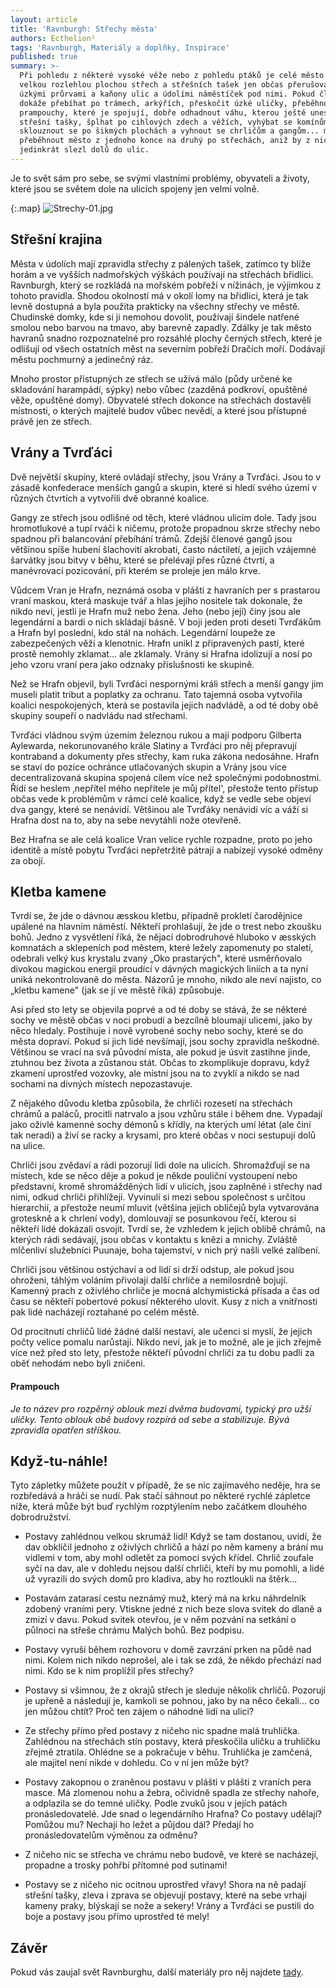 ```yaml
---
layout: article
title: 'Ravnburgh: Střechy města'
authors: Ecthelion²
tags: 'Ravnburgh, Materiály a doplňky, Inspirace'
published: true
summary: >-
  Při pohledu z některé vysoké věže nebo z pohledu ptáků je celé město jednou
  velkou rozlehlou plochou střech a střešních tašek jen občas přerušovaných
  úzkými průrvami a kaňony ulic a údolími náměstíček pod nimi. Pokud člověk
  dokáže přebíhat po trámech, arkýřích, přeskočit úzké uličky, přeběhnout
  prampouchy, které je spojují, dobře odhadnout váhu, kterou ještě unesou
  střešní tašky, šplhat po cihlových zdech a věžích, vyhýbat se komínům z krbů,
  sklouznout se po šikmých plochách a vyhnout se chrličům a gangům... může
  přeběhnout město z jednoho konce na druhý po střechách, aniž by z nich
  jedinkrát slezl dolů do ulic.
---
```

Je to svět sám pro sebe, se svými vlastními problémy, obyvateli a životy, které jsou se světem dole na ulicích spojeny jen velmi volně. 

{:.map}
![Strechy-01.jpg]({{site.baseurl}}/90/Strechy-01.jpg)

## Střešní krajina 
Města v údolích mají zpravidla střechy z pálených tašek, zatímco ty blíže horám a ve vyšších nadmořských výškách používají na střechách břidlici. Ravnburgh, který se rozkládá na mořském pobřeží v nížinách, je výjimkou z tohoto pravidla. Shodou okolností má v okolí lomy na břidlici, která je tak levně dostupná a byla použita prakticky na všechny střechy ve městě. Chudinské domky, kde si ji nemohou dovolit, používají šindele natřené smolou nebo barvou na tmavo, aby barevně zapadly. Zdálky je tak město havranů snadno rozpoznatelné pro rozsáhlé plochy černých střech, které je odlišují od všech ostatních měst na severním pobřeží Dračích moří. Dodávají městu pochmurný a jedinečný ráz. 

Mnoho prostor přístupných ze střech se užívá málo (půdy určené ke skladování harampádí, sýpky) nebo vůbec (zazděná podkroví, opuštěné věže, opuštěné domy). Obyvatelé střech dokonce na střechách dostavěli místnosti, o kterých majitelé budov vůbec nevědí, a které jsou přístupné právě jen ze střech. 

## Vrány a Tvrďáci 
Dvě největší skupiny, které ovládají střechy, jsou Vrány a Tvrďáci. Jsou to v zásadě konfederace menších gangů a skupin, které si hledí svého území v různých čtvrtích a vytvořili dvě obranné koalice. 

Gangy ze střech jsou odlišné od těch, které vládnou ulicím dole. Tady jsou hromotlukové a tupí rváči k ničemu, protože propadnou skrze střechy nebo spadnou při balancování přebíhání trámů. Zdejší členové gangů jsou většinou spíše hubení šlachovití akrobati, často náctiletí, a jejich vzájemné šarvátky jsou bitvy v běhu, které se přelévají přes různé čtvrtí, a manévrovací pozicování, při kterém se proleje jen málo krve. 

Vůdcem Vran je Hrafn, neznámá osoba v plášti z havraních per s prastarou vraní maskou, která maskuje tvář a hlas jejího nositele tak dokonale, že nikdo neví, jestli je Hrafn muž nebo žena. Jeho (nebo její) činy jsou ale legendární a bardi o nich skládají básně. V boji jeden proti deseti Tvrďákům a Hrafn byl poslední, kdo stál na nohách. Legendární loupeže ze zabezpečených věží a klenotnic. Hrafn unikl z připravených pastí, které prostě nemohly zklamat... ale zklamaly. Vrány si Hrafna idolizují a nosí po jeho vzoru vraní pera jako odznaky příslušnosti ke skupině. 

Než se Hrafn objevil, byli Tvrďáci nespornými králi střech a menší gangy jim museli platit tribut a poplatky za ochranu. Tato tajemná osoba vytvořila koalici nespokojených, která se postavila jejich nadvládě, a od té doby obě skupiny soupeří o nadvládu nad střechami. 

Tvrďáci vládnou svým územím železnou rukou a mají podporu Gilberta Aylewarda, nekorunovaného krále Slatiny a Tvrďáci pro něj přepravují kontraband a dokumenty přes střechy, kam ruka zákona nedosáhne. Hrafn se staví do pozice ochránce utlačovaných skupin a Vrány jsou více decentralizovaná skupina spojená cílem více než společnými podobnostmi. Řídí se heslem ‚nepřítel mého nepřítele je můj přítel', přestože tento přístup občas vede k problémům v rámci celé koalice, když se vedle sebe objeví dva gangy, které se nenávidí. Většinou ale Tvrďáky nenávidí víc a váží si Hrafna dost na to, aby na sebe nevytáhli nože otevřeně. 

Bez Hrafna se ale celá koalice Vran velice rychle rozpadne, proto po jeho identitě a místě pobytu Tvrďáci nepřetržitě pátrají a nabízejí vysoké odměny za obojí. 

## Kletba kamene 
Tvrdí se, že jde o dávnou æsskou kletbu, případně prokletí čarodějnice upálené na hlavním náměstí. Někteří prohlašují, že jde o trest nebo zkoušku bohů. Jedno z vysvětlení říká, že nějací dobrodruhové hluboko v æsských komnatách a sklepeních pod městem, které ležely zapomenuty po staletí, odebrali velký kus krystalu zvaný „Oko prastarých", které usměrňovalo divokou magickou energii proudící v dávných magických liniích a ta nyní uniká nekontrolovaně do města. Názorů je mnoho, nikdo ale neví najisto, co „kletbu kamene" (jak se jí ve městě říká) způsobuje. 

Asi před sto lety se objevila poprvé a od té doby se stává, že se některé sochy ve městě občas v noci probudí a bezcílně bloumají ulicemi, jako by něco hledaly. Postihuje i nově vyrobené sochy nebo sochy, které se do města dopraví. Pokud si jich lidé nevšímají, jsou sochy zpravidla neškodné. Většinou se vrací na svá původní místa, ale pokud je úsvit zastihne jinde, ztuhnou bez života a zůstanou stát. Občas to zkomplikuje dopravu, když zkamení uprostřed vozovky, ale místní jsou na to zvyklí a nikdo se nad sochami na divných místech nepozastavuje. 

Z nějakého důvodu kletba způsobila, že chrliči rozesetí na střechách chrámů a paláců, procitli natrvalo a jsou vzhůru stále i během dne. Vypadají jako oživlé kamenné sochy démonů s křídly, na kterých umí létat (ale činí tak neradi) a živí se racky a krysami, pro které občas v noci sestupují dolů na ulice. 

Chrliči jsou zvědaví a rádi pozorují lidi dole na ulicích. Shromažďují se na místech, kde se něco děje a pokud je někde pouliční vystoupení nebo představní, kromě shromážděných lidí v ulicích, jsou zaplněné i střechy nad nimi, odkud chrliči přihlížejí. Vyvinuli si mezi sebou společnost s určitou hierarchií, a přestože neumí mluvit (většina jejich obličejů byla vytvarována groteskně a k chrlení vody), domlouvají se posunkovou řečí, kterou si někteří lidé dokázali osvojit. Tvrdí se, že vzhledem k jejich oblibě chrámů, na kterých rádi sedávají, jsou občas v kontaktu s knězi a mnichy. Zvláště mlčenliví služebníci Puunaje, boha tajemství, v nich prý našli velké zalíbení. 

Chrliči jsou většinou ostýchaví a od lidí si drží odstup, ale pokud jsou ohroženi, táhlým voláním přivolají další chrliče a nemilosrdně bojují. Kamenný prach z oživlého chrliče je mocná alchymistická přísada a čas od času se někteří pobertové pokusí některého ulovit. Kusy z nich a vnitřnosti pak lidé nacházejí roztahané po celém městě. 

Od procitnutí chrličů lidé žádné další nestaví, ale učenci si myslí, že jejich počty velice pomalu narůstají. Nikdo neví, jak je to možné, ale je jich zřejmě více než před sto lety, přestože někteří původní chrliči za tu dobu padli za oběť nehodám nebo byli zničeni. 

#### Prampouch
_Je to název pro rozpěrný oblouk mezi dvěma budovami, typický pro užší uličky. Tento oblouk obě budovy rozpírá od sebe a stabilizuje. Bývá zpravidla opatřen stříškou._

## Když-tu-náhle! 
Tyto zápletky můžete použít v případě, že se nic zajímavého neděje, hra se rozbředává a hráči se nudí. Pak stačí sáhnout po některé rychlé zápletce níže, která může být buď rychlým rozptýlením nebo začátkem dlouhého dobrodružství. 

- Postavy zahlédnou velkou skrumáž lidí! Když se tam dostanou, uvidí, že dav obklíčil jednoho z oživlých chrličů a hází po něm kameny a brání mu vidlemi v tom, aby mohl odletět za pomoci svých křídel. Chrlič zoufale syčí na dav, ale v dohledu nejsou další chrliči, kteří by mu pomohli, a lidé už vyrazili do svých domů pro kladiva, aby ho roztloukli na štěrk... 

- Postavám zatarasí cestu neznámý muž, který má na krku náhrdelník zdobený vraními pery. Vtiskne jedné z nich beze slova svitek do dlaně a zmizí v davu. Pokud svitek otevřou, je v něm pozvání na setkání o půlnoci na střeše chrámu Malých bohů. Bez podpisu. 

- Postavy vyruší během rozhovoru v domě zavrzání prken na půdě nad nimi. Kolem nich nikdo neprošel, ale i tak se zdá, že někdo přechází nad nimi. Kdo se k nim proplížil přes střechy? 

- Postavy si všimnou, že z okrajů střech je sleduje několik chrličů. Pozorují je upřeně a následují je, kamkoli se pohnou, jako by na něco čekali... co jen můžou chtít? Proč ten zájem o náhodné lidi na ulici? 

- Ze střechy přímo před postavy z ničeho nic spadne malá truhlička. Zahlédnou na střechách stín postavy, která přeskočila uličku a truhličku zřejmě ztratila. Ohlédne se a pokračuje v běhu. Truhlička je zamčená, ale majitel není nikde v dohledu. Co v ní jen může být? 

- Postavy zakopnou o zraněnou postavu v plášti v plášti z vraních pera masce. Má zlomenou nohu a žebra, očividně spadla ze střechy nahoře, a odplazila se do temné uličky. Podle zvuků jsou v jejích patách pronásledovatelé. Jde snad o legendárního Hrafna? Co postavy udělají? Pomůžou mu? Nechají ho ležet a půjdou dál? Předají ho pronásledovatelům výměnou za odměnu? 

- Z ničeho nic se střecha ve chrámu nebo budově, ve které se nacházejí, propadne a trosky pohřbí přítomné pod sutinami! 

- Postavy se z ničeho nic ocitnou uprostřed vřavy! Shora na ně padají střešní tašky, zleva i zprava se objevují postavy, které na sebe vrhají kameny praky, blýskají se nože a sekery! Vrány a Tvrďáci se pustili do boje a postavy jsou přímo uprostřed té mely! 

## Závěr 
Pokud vás zaujal svět Ravnburghu, další materiály pro něj najdete [tady](https://rpgforum.cz/forum/viewtopic.php?t=15608 "Ravnburgh").

